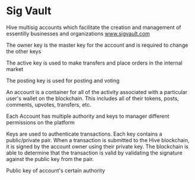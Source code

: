 # Sig Vault

Hive multisig accounts which facilitate the creation and management of essentilly businesses and organizations
www.sigvault.com

The owner key is the master key for the account and is required to change the other keys

The active key is used to make transfers and place orders in the internal market

The posting key is used for posting and voting

An account is a container for all of the activity associated with a particular user's wallet on the blockchain. This includes all of their tokens, posts, comments, upvotes, transfers, etc.

Each Account has multiple authority and keys to manager different permissions on the platform

Keys are used to authenticate transactions. Each key contains a public/private pair. When a transaction is submitted to the Hive blockchain, it is signed by the account owner using their private key. The blockchain is able to determine that the transaction is valid by validating the signature against the public key from the pair.

Public key of account's certain authority
